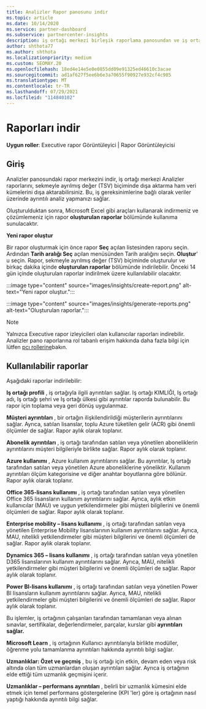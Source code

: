 ```yaml
---
title: Analizler Rapor panosunu indir
ms.topic: article
ms.date: 10/14/2020
ms.service: partner-dashboard
ms.subservice: partnercenter-insights
description: iş ortağı merkezi birleşik raporlama panosundan ve iş ortağı merkezi Analizler raporlarında veri indirme ve dışa aktarma hakkında bilgi edinin.
author: shthota77
ms.author: shthota
ms.localizationpriority: medium
ms.custom: SEOMAY.20
ms.openlocfilehash: 18ed4e14e5e0e0855dd09e91325ed46610c3acae
ms.sourcegitcommit: ad1af627f5ee6b6e3a70655f90927e932cf4c985
ms.translationtype: MT
ms.contentlocale: tr-TR
ms.lasthandoff: 07/29/2021
ms.locfileid: "114840102"
---
```

# <a name="download-reports"></a>Raporları indir

**Uygun roller**: Executive rapor Görüntüleyici | Rapor Görüntüleyicisi

## <a name="introduction"></a>Giriş

Analizler panosundaki rapor merkezini indir, iş ortağı merkezi Analizler raporlarını, sekmeyle ayrılmış değer (TSV) biçiminde dışa aktarma ham veri kümelerini dışa aktarabilirsiniz. Bu, iş gereksinimlerine bağlı olarak veriler üzerinde ayrıntılı analiz yapmanızı sağlar.

Oluşturulduktan sonra, Microsoft Excel gibi araçları kullanarak indirmeniz ve çözümlemeniz için rapor **oluşturulan raporlar** bölümünde kullanıma sunulacaktır.

**Yeni rapor oluştur**

Bir rapor oluşturmak için önce rapor **Seç** açılan listesinden raporu seçin. Ardından **Tarih aralığı Seç** açılan menüsünden Tarih aralığını seçin. **Oluştur**' u seçin. Rapor, sekmeyle ayrılmış değer (TSV) biçiminde oluşturulur ve birkaç dakika içinde **oluşturulan raporlar** bölümünde indirilebilir. Önceki 14 gün içinde oluşturulan raporlar indirilmek üzere kullanılabilir olacaktır.

:::image type="content" source="images/insights/create-report.png" alt-text="Yeni rapor oluştur.":::

:::image type="content" source="images/insights/generate-reports.png" alt-text="Oluşturulan raporlar.":::

>[!NOTE] 
>Yalnızca Executive rapor izleyicileri olan kullanıcılar raporları indirebilir. Analizler pano raporlarına rol tabanlı erişim hakkında daha fazla bilgi için lütfen [pcı rollerine](insights-roles.md)bakın. 

## <a name="available-reports"></a>Kullanılabilir raporlar

Aşağıdaki raporlar indirilebilir:

**Iş ortağı profili** , iş ortağıyla ilgili ayrıntıları sağlar. Iş ortağı KIMLIĞI, Iş ortağı adı, Iş ortağı şehri ve Iş ortağı ülkesi gibi ayrıntılar raporda bulunabilir. Bu rapor için toplama veya geri dönüş uygulanmaz.

**Müşteri ayrıntıları** , bir ortağın ilişkilendirildiği müşterilerin ayrıntılarını sağlar. Ayrıca, satılan lisanslar, toplu Azure tüketilen gelir (ACR) gibi önemli ölçümler de sağlar. Rapor aylık olarak toplanır.

**Abonelik ayrıntıları** , iş ortağı tarafından satılan veya yönetilen aboneliklerin ayrıntılarını müşteri bilgileriyle birlikte sağlar. Rapor aylık olarak toplanır.

**Azure kullanımı** , Azure kullanım ayrıntılarını sağlar. Bu ayrıntılar, Iş ortağı tarafından satılan veya yönetilen Azure aboneliklerine yöneliktir. Kullanım ayrıntıları ölçüm kategorisine ve diğer anahtar boyutlarına göre bölünür. Rapor aylık olarak toplanır.

**Office 365-lisans kullanımı** , iş ortağı tarafından satılan veya yönetilen Office 365 lisansların kullanım ayrıntılarını sağlar. Ayrıca, aylık etkin kullanıcılar (MAU) ve uygun yetkilendirmeler gibi müşteri bilgilerini ve önemli ölçümleri de sağlar. Rapor aylık olarak toplanır.

**Enterprise mobility – lisans kullanımı** , iş ortağı tarafından satılan veya yönetilen Enterprise Mobility lisanslarının kullanım ayrıntılarını sağlar. Ayrıca, MAU, nitelikli yetkilendirmeler gibi müşteri bilgilerini ve önemli ölçümleri de sağlar. Rapor aylık olarak toplanır.

**Dynamics 365 – lisans kullanımı** , iş ortağı tarafından satılan veya yönetilen D365 lisanslarının kullanım ayrıntılarını sağlar. Ayrıca, MAU, nitelikli yetkilendirmeler gibi müşteri bilgilerini ve önemli ölçümleri de sağlar. Rapor aylık olarak toplanır.

**Power BI-lisans kullanımı** , iş ortağı tarafından satılan veya yönetilen Power BI lisansların kullanım ayrıntılarını sağlar. Ayrıca, MAU, nitelikli yetkilendirmeler gibi müşteri bilgilerini ve önemli ölçümleri de sağlar. Rapor aylık olarak toplanır.

Bu işlemler, iş ortağının çalışanları tarafından tamamlanan veya alınan sınavlar, sertifikalar, değerlendirmeler, parçalar, kurslar gibi **ayrıntıları sağlar.**

**Microsoft Learn** , iş ortağının Kullanıcı ayrıntılarıyla birlikte modüller, öğrenme yolu tamamlanma ayrıntıları hakkında ayrıntılı bilgi sağlar.

**Uzmanlıklar: Özet ve geçmiş** , bu iş ortağı için etkin, devam eden veya risk altında olan tüm uzmanlardan oluşan ayrıntıları sağlar. Ayrıca iş ortağının elde ettiği tüm uzmanlık geçmişini içerir.

**Uzmanlıklar – performans ayrıntıları** , belirli bir uzmanlık kümesini elde etmek için temel performans göstergelerine (KPI 'ler) göre iş ortağının nasıl yaptığı hakkında ayrıntılı bilgi sağlar.


